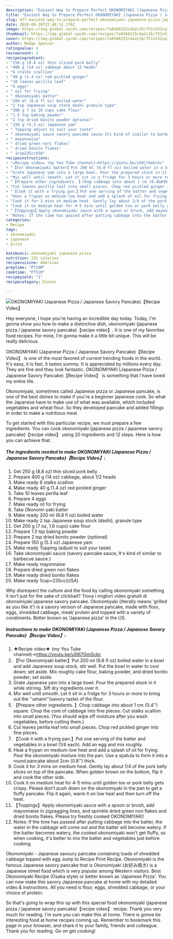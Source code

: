 ```yaml
---
description: "Easiest Way to Prepare Perfect OKONOMIYAKI (Japanese Pizza / Japanese Savory Pancake)【Recipe Video】"
title: "Easiest Way to Prepare Perfect OKONOMIYAKI (Japanese Pizza / Japanese Savory Pancake)【Recipe Video】"
slug: 477-easiest-way-to-prepare-perfect-okonomiyaki-japanese-pizza-japanese-savory-pancakerecipe-video
date: 2020-09-20T22:48:12.176Z
image: https://img-global.cpcdn.com/recipes/7a0368225c4a2c2b/751x532cq70/okonomiyaki-japanese-pizza-japanese-savory-pancakerecipe-video-recipe-main-photo.jpg
thumbnail: https://img-global.cpcdn.com/recipes/7a0368225c4a2c2b/751x532cq70/okonomiyaki-japanese-pizza-japanese-savory-pancakerecipe-video-recipe-main-photo.jpg
cover: https://img-global.cpcdn.com/recipes/7a0368225c4a2c2b/751x532cq70/okonomiyaki-japanese-pizza-japanese-savory-pancakerecipe-video-recipe-main-photo.jpg
author: Madge Spencer
ratingvalue: 4
reviewcount: 3
recipeingredient:
- "250 g (8.8 oz) thin sliced pork belly"
- "400 g (14 oz) cabbage about 12 heads"
- "6 stalks scallion"
- "40 g (1.4 oz) red pickled ginger"
- "10 leaves perilla leaf"
- "4 eggs"
- " oil for frying"
- " Okonomiyaki batter"
- "200 ml (6.8 fl oz) boiled water"
- "2 tsp Japanese soup stock dashi granule type"
- "200 g 7 oz 16 cups cake flour"
- "1.5 tsp baking powder"
- "2 tsp dried bonito powder optional"
- "150 g (5.3 oz) Japanese yam"
- " Topping adjust to suit your taste"
- " okonomiyaki sauce savory pancake sauce Its kind of similar to barbecue sauce"
- " mayonnaise"
- " dried green nori flakes"
- " dried bonito flakes"
- " 1cup235ccUSA"
recipeinstructions:
- "★Recipe video★ (my You Tube channel)→https://youtu.be/u59j7GmSckc"
- "【For Okonomiyaki batter】Put 200 ml (6.8 fl oz) boiled water in a bowl and add Japanese soup stock, stir well. Put the bowl in water to cool down; set aside. Mix roughly cake flour, baking powder, and dried bonito powder; set aside."
- "Grate Japanese yam into a large bowl. Pour the prepared stock in it while stirring. Sift dry ingredients over it."
- "Mix well until smooth. Let it sit in a fridge for 3 hours or more to bring out the &#39;&#39;umami&#39;&#39;(savory taste) of the flour."
- "【Prepare other ingredients. 】Chop cabbage into about 1 cm (0.4&#39;&#39;) square. Chop the core of cabbage into fine pieces. Cut stalks scallion into small pieces. (You should wipe off moisture after you wash vegetables, before cutting them.)"
- "Cut leaves perilla leaf into small pieces. Chop red pickled ginger into fine pieces."
- "【Cook it with a frying pan.】Put one serving of the batter and vegetables in a bowl (1/4 each). Add an egg and mix roughly."
- "Heat a frypan on medium-low heat and add a splash of oil for frying. Pour the okonomiyaki mixture into the pan. Use a spatula to form it into a round pancake about 2cm (0.8&#39;&#39;) thick."
- "Cook it for 3 mins on medium heat. Gently lay about 1/4 of the pork belly slices on top of the pancake. When golden brown on the bottom, flip it and cook the other side."
- "Cook it on medium heat for 4-5 mins until golden too or pork belly gets crispy. Please don&#39;t push down on the okonomiyaki in the pan to get a fluffy pancake. Flip it again, warm it on low heat and then turn off the heat."
- "【Toppings】Apply okonomiyaki sauce with a spoon or brush, add mayonnaise in zigzagging lines, and sprinkle dried green nori flakes and dried bonito flakes. Please try freshly cooked OKONOMIYAKI!"
- "Notes: If the time has passed after putting cabbage into the batter, the water in the cabbage will come out and the batter will become watery. If the batter becomes watery, the cooked okonomiyaki won&#39;t get fluffy, so when cooking, it&#39;s better to mix the batter and vegetables just before cooking."
categories:
- Recipe
tags:
- okonomiyaki
- japanese
- pizza

katakunci: okonomiyaki japanese pizza 
nutrition: 251 calories
recipecuisine: American
preptime: "PT10M"
cooktime: "PT51M"
recipeyield: "1"
recipecategory: Dinner

---
```



![OKONOMIYAKI (Japanese Pizza / Japanese Savory Pancake)【Recipe Video】](https://img-global.cpcdn.com/recipes/7a0368225c4a2c2b/751x532cq70/okonomiyaki-japanese-pizza-japanese-savory-pancakerecipe-video-recipe-main-photo.jpg)

Hey everyone, I hope you're having an incredible day today. Today, I'm gonna show you how to make a distinctive dish, okonomiyaki (japanese pizza / japanese savory pancake)【recipe video】. It is one of my favorites food recipes. For mine, I'm gonna make it a little bit unique. This will be really delicious.

OKONOMIYAKI (Japanese Pizza / Japanese Savory Pancake)【Recipe Video】 is one of the most favored of current trending foods in the world. It's easy, it is fast, it tastes yummy. It is appreciated by millions every day. They are fine and they look fantastic. OKONOMIYAKI (Japanese Pizza / Japanese Savory Pancake)【Recipe Video】 is something that I have loved my entire life.

Okonomiyaki, sometimes called Japanese pizza or Japanese pancake, is one of the best dishes to make if you&#39;re a beginner japanese cook. So what the Japanese have to make use of what was available, which included vegetables and wheat flour. So they developed pancake and added fillings in order to make a nutritious meal.


To get started with this particular recipe, we must prepare a few ingredients. You can cook okonomiyaki (japanese pizza / japanese savory pancake)【recipe video】 using 20 ingredients and 12 steps. Here is how you can achieve that.

<!--inarticleads1-->

##### The ingredients needed to make OKONOMIYAKI (Japanese Pizza / Japanese Savory Pancake)【Recipe Video】:

1. Get 250 g (8.8 oz) thin sliced pork belly
1. Prepare 400 g (14 oz) cabbage, about 1/2 heads
1. Make ready 6 stalks scallion
1. Make ready 40 g (1.4 oz) red pickled ginger
1. Take 10 leaves perilla leaf
1. Prepare 4 eggs
1. Make ready  oil for frying
1. Take  Okonomi-yaki batter
1. Make ready 200 ml (6.8 fl oz) boiled water
1. Make ready 2 tsp Japanese soup stock (dashi), granule type
1. Get 200 g (7 oz, 1.6 cups) cake flour
1. Prepare 1.5 tsp baking powder
1. Prepare 2 tsp dried bonito powder (optional)
1. Prepare 150 g (5.3 oz) Japanese yam
1. Make ready  Topping (adjust to suit your taste)
1. Take  okonomiyaki sauce (savory pancake sauce, It&#39;s kind of similar to barbecue sauce.)
1. Make ready  mayonnaise
1. Prepare  dried green nori flakes
1. Make ready  dried bonito flakes
1. Make ready  1cup=235cc(USA)


Why disrespect the culture and the food by calling okonomiyaki something it isn&#39;t just for the sake of clickbait? Trova i migliori video gratuiti di okonomiyaki japanese savory pancake. Okonomiyaki (literally means &#39;grilled as you like it&#39;) is a savory version of Japanese pancake, made with flour, eggs, shredded cabbage, meat/ protein and topped with a variety of condiments. Better known as &#39;Japanese pizza&#39; in the US. 

<!--inarticleads2-->

##### Instructions to make OKONOMIYAKI (Japanese Pizza / Japanese Savory Pancake)【Recipe Video】:

1. ★Recipe video★ (my You Tube channel)→https://youtu.be/u59j7GmSckc
1. 【For Okonomiyaki batter】Put 200 ml (6.8 fl oz) boiled water in a bowl and add Japanese soup stock, stir well. Put the bowl in water to cool down; set aside. Mix roughly cake flour, baking powder, and dried bonito powder; set aside.
1. Grate Japanese yam into a large bowl. Pour the prepared stock in it while stirring. Sift dry ingredients over it.
1. Mix well until smooth. Let it sit in a fridge for 3 hours or more to bring out the &#39;&#39;umami&#39;&#39;(savory taste) of the flour.
1. 【Prepare other ingredients. 】Chop cabbage into about 1 cm (0.4&#39;&#39;) square. Chop the core of cabbage into fine pieces. Cut stalks scallion into small pieces. (You should wipe off moisture after you wash vegetables, before cutting them.)
1. Cut leaves perilla leaf into small pieces. Chop red pickled ginger into fine pieces.
1. 【Cook it with a frying pan.】Put one serving of the batter and vegetables in a bowl (1/4 each). Add an egg and mix roughly.
1. Heat a frypan on medium-low heat and add a splash of oil for frying. Pour the okonomiyaki mixture into the pan. Use a spatula to form it into a round pancake about 2cm (0.8&#39;&#39;) thick.
1. Cook it for 3 mins on medium heat. Gently lay about 1/4 of the pork belly slices on top of the pancake. When golden brown on the bottom, flip it and cook the other side.
1. Cook it on medium heat for 4-5 mins until golden too or pork belly gets crispy. Please don&#39;t push down on the okonomiyaki in the pan to get a fluffy pancake. Flip it again, warm it on low heat and then turn off the heat.
1. 【Toppings】Apply okonomiyaki sauce with a spoon or brush, add mayonnaise in zigzagging lines, and sprinkle dried green nori flakes and dried bonito flakes. Please try freshly cooked OKONOMIYAKI!
1. Notes: If the time has passed after putting cabbage into the batter, the water in the cabbage will come out and the batter will become watery. If the batter becomes watery, the cooked okonomiyaki won&#39;t get fluffy, so when cooking, it&#39;s better to mix the batter and vegetables just before cooking.


Okonomiyaki - Japanese savoury pancake containing loads of shredded cabbage topped with egg Jump to Recipe Print Recipe. Okonomiyaki is the famous Japanese savory pancake that is Okonomiyaki (お好み焼き) is a Japanese street food which is very popular among Western visitors. Best Okonomiyaki Recipe (Osaka style) or better known as &#39;Japanese Pizza&#39;. You can now make this savory Japanese pancake at home with my detailed video &amp; instructions. All you need is flour, eggs, shredded cabbage, or your choice of protein. 

So that's going to wrap this up with this special food okonomiyaki (japanese pizza / japanese savory pancake)【recipe video】 recipe. Thank you very much for reading. I'm sure you can make this at home. There is gonna be interesting food at home recipes coming up. Remember to bookmark this page in your browser, and share it to your family, friends and colleague. Thank you for reading. Go on get cooking!
